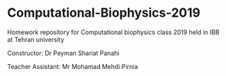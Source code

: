 # Computational-Biophysics-2019
Homework repository for Computational biophysics class 2019 held in IBB at Tehran university

Constructor: Dr Peyman Shariat Panahi

Teacher Assistant: Mr Mohamad Mehdi Pirnia
